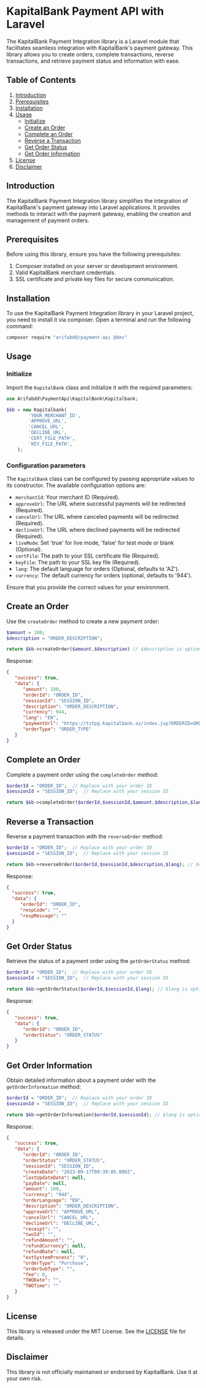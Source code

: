 # KapitalBank Payment API with Laravel

The KapitalBank Payment Integration library is a Laravel module that facilitates seamless integration with KapitalBank's payment gateway. This library allows you to create orders, complete transactions, reverse transactions, and retrieve payment status and information with ease.

## Table of Contents

1. [Introduction](#introduction)
2. [Prerequisites](#prerequisites)
3. [Installation](#installation)
4. [Usage](#usage)
    - [Initialize](#initialize)
    - [Create an Order](#create-an-order)
    - [Complete an Order](#complete-an-order)
    - [Reverse a Transaction](#reverse-a-transaction)
    - [Get Order Status](#get-order-status)
    - [Get Order Information](#get-order-information)
5. [License](#license)
6. [Disclaimer](#disclaimer)

## Introduction

The KapitalBank Payment Integration library simplifies the integration of KapitalBank's payment gateway into Laravel applications. It provides methods to interact with the payment gateway, enabling the creation and management of payment orders.

## Prerequisites

Before using this library, ensure you have the following prerequisites:

1. Composer installed on your server or development environment.
2. Valid KapitalBank merchant credentials.
3. SSL certificate and private key files for secure communication.

## Installation

To use the KapitalBank Payment Integration library in your Laravel project, you need to install it via composer. Open a terminal and run the following command:

```bash
composer require "arifabdd/payment-api @dev"
```

## Usage

### Initialize

Import the `KapitalBank` class and initialize it with the required parameters:

```php
use Arifabdd\PaymentApi\KapitalBank\Kapitalbank;

$kb = new Kapitalbank(
        'YOUR_MERCHANT_ID',
        'APPROVE_URL',
        'CANCEL_URL',
        'DECLINE_URL',
        'CERT_FILE_PATH',
        'KEY_FILE_PATH',
    );
```

### Configuration parameters

The `KapitalBank` class can be configured by passing appropriate values to its constructor. The available configuration options are:

- `merchantId`: Your merchant ID (Required).
- `approveUrl`: The URL where successful payments will be redirected (Required).
- `cancelUrl`: The URL where canceled payments will be redirected (Required).
- `declineUrl`: The URL where declined payments will be redirected (Required).
- `liveMode`: Set 'true' for live mode, 'false' for test mode or blank (Optional).
- `certFile`: The path to your SSL certificate file (Required).
- `keyFile`: The path to your SSL key file (Required).
- `lang`: The default language for orders (Optional, defaults to 'AZ').
- `currency`: The default currency for orders (optional, defaults to '944').

Ensure that you provide the correct values for your environment.

## Create an Order

Use the `createOrder` method to create a new payment order:

```php
$amount = 100;
$description = "ORDER_DESCRIPTION";

return $kb->createOrder($amount,$description) // $description is optional.
```

Response:

```json
{
   "success": true,
   "data": {
      "amount": 100,
      "orderId": "ORDER_ID",
      "sessionId": "SESSION_ID",
      "description": "ORDER_DESCRIPTION",
      "currency": 944,
      "lang": "EN",
      "paymentUrl": "https://tstpg.kapitalbank.az/index.jsp?ORDERID=ORDER_ID&SESSIONID=SESSION_ID",
      "orderType": "ORDER_TYPE"
   }
}
```

## Complete an Order

Complete a payment order using the `completeOrder` method:

```php
$orderId = "ORDER_ID";  // Replace with your order ID
$sessionId = "SESSION_ID";  // Replace with your session ID

return $kb->completeOrder($orderId,$sessionId,$amount,$description,$lang) // $description and $lang are optional.
```

## Reverse a Transaction

Reverse a payment transaction with the `reverseOrder` method:

```php
$orderId = "ORDER_ID";  // Replace with your order ID
$sessionId = "SESSION_ID";  // Replace with your session ID

return $kb->reverseOrder($orderId,$sessionId,$description,$lang); // $description and $lang are optional.
```

Response: 
```json
{
  "success": true,
  "data": { 
     "orderId": "ORDER_ID", 
     "respCode": "", 
     "respMessage": ""
  }
}

```

## Get Order Status

Retrieve the status of a payment order using the `getOrderStatus` method:

```PHP
$orderId = "ORDER_ID";  // Replace with your order ID
$sessionId = "SESSION_ID";  // Replace with your session ID

return $kb->getOrderStatus($orderId,$sessionId,$lang); // $lang is optional.
```

Response:
```json
{
   "success": true,
   "data": {
      "orderId": "ORDER_ID",
      "orderStatus": "ORDER_STATUS"
   }
}

```

## Get Order Information

Obtain detailed information about a payment order with the `getOrderInformation` method:

```php
$orderId = "ORDER_ID";  // Replace with your order ID
$sessionId = "SESSION_ID";  // Replace with your session ID

return $kb->getOrderInformation($orderId,$sessionId); // $lang is optional.
```

Response: 
```json
{
   "success": true,
   "data": {
      "orderId": "ORDER_ID",
      "orderStatus": "ORDER_STATUS",
      "sessionId": "SESSION_ID",
      "createDate": "2023-09-17T09:39:05.000Z",
      "lastUpdateDate": null,
      "payDate": null,
      "amount": 100,
      "currency": "944",
      "orderLanguage": "EN",
      "description": "ORDER_DESCRIPTION",
      "approveUrl": "APPROVE_URL",
      "cancelUrl": "CANCEL_URL",
      "declineUrl": "DECLINE_URL",
      "receipt": "",
      "twoId": "",
      "refundAmount": "",
      "refundCurrency": null,
      "refundDate": null,
      "extSystemProcess": "0",
      "orderType": "Purchase",
      "orderSubType": "",
      "fee": 0,
      "TWODate": "",
      "TWOTime": ""
   }
}

```

## License

This library is released under the MIT License. See the [LICENSE](LICENSE) file for details.

## Disclaimer

This library is not officially maintained or endorsed by KapitalBank. Use it at your own risk.
